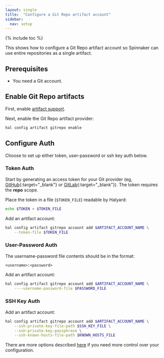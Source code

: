 ```yaml
---
layout: single
title:  "Configure a Git Repo artifact account"
sidebar:
  nav: setup
---
```


{% include toc %}

This shows how to configure a Git Repo artifact account so Spinnaker can use entire repositories as a single artifact.

## Prerequisites

* You need a Git account.


## Enable Git Repo artifacts

First, enable [artifact support](/reference/artifacts-with-artifactsrewrite//#enabling-artifact-support).

Next, enable the Git Repo artifact provider:

```bash
hal config artifact gitrepo enable
```

## Configure Auth
Choose to set up either token, user-password or ssh key auth below.

### Token Auth

Start by generating an access token for your Git provider (eg, [GitHub](https://github.com/settings/tokens){:target="\_blank"} or [GitLab](https://docs.gitlab.com/ee/user/profile/personal_access_tokens.html){:target="\_blank"}). The token requires the __repo__ scope.

Place the token in a file (`$TOKEN_FILE`) readable by Halyard:

```bash
echo $TOKEN > $TOKEN_FILE
```

Add an artifact account:

```bash
hal config artifact gitrepo account add $ARTIFACT_ACCOUNT_NAME \
    --token-file $TOKEN_FILE
```


### User-Password Auth

The username-password file contents should be in the format:

 ```
 <username>:<password>
 ```

Add an artifact account:

```bash
hal config artifact gitrepo account add $ARTIFACT_ACCOUNT_NAME \
    ----username-password-file $PASSWORD_FILE
```


### SSH Key Auth

Add an artifact account:

```bash
hal config artifact gitrepo account add $ARTIFACT_ACCOUNT_NAME \
    --ssh-private-key-file-path $SSH_KEY_FILE \
    --ssh-private-key-passphrase \
    --ssh-known-hosts-file-path $KNOWN_HOSTS_FILE 

```


There are more options described
[here](/reference/halyard/commands#hal-config-artifact-gitrepo-account-edit)
if you need more control over your configuration.